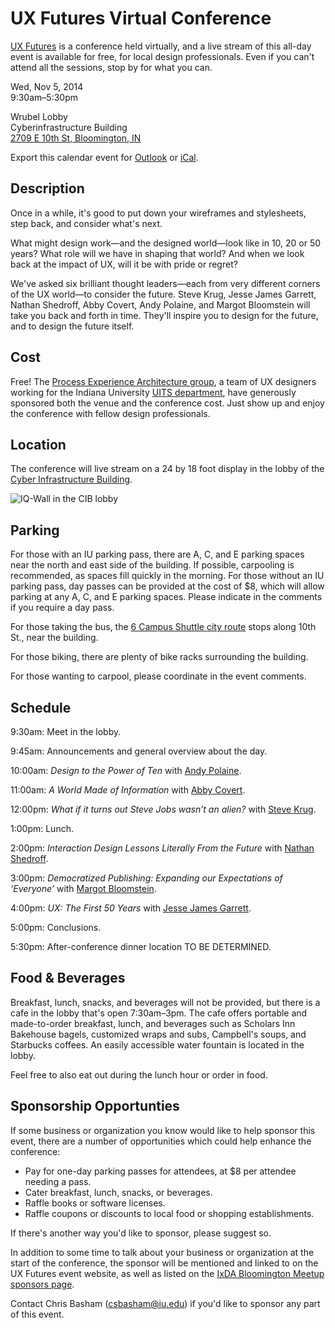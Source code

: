 # UX Futures Virtual Conference

[UX Futures](https://www.eventbrite.com/e/ux-futures-registration-12433112775) is a conference held virtually, and a live stream of this all-day event is available for free, for local design professionals. Even if you can't attend all the sessions, stop by for what you can. 

Wed, Nov 5, 2014  
9:30am–5:30pm

Wrubel Lobby  
Cyberinfrastructure Building  
[2709 E 10th St, Bloomington, IN](https://goo.gl/maps/l4E9E)

Export this calendar event for [Outlook](http://www.meetup.com/IxDA-Bloomington/events/210477722/ical/UX+Futures+Virtual+Conference/) or [iCal](http://www.meetup.com/IxDA-Bloomington/events/210477722/ical/UX+Futures+Virtual+Conference.ics).

## Description

Once in a while, it's good to put down your wireframes and stylesheets, step back, and consider what's next.

What might design work—and the designed world—look like in 10, 20 or 50 years? What role will we have in shaping that world? And when we look back at the impact of UX, will it be with pride or regret?

We've asked six brilliant thought leaders—each from very different corners of the UX world—to consider the future. Steve Krug, Jesse James Garrett, Nathan Shedroff, Abby Covert, Andy Polaine, and Margot Bloomstein will take you back and forth in time. They'll inspire you to design for the future, and to design the future itself.

## Cost

Free! The [Process Experience Architecture group](http://pxa.iu.edu), a team of UX designers working for the Indiana University [UITS department](http://uits.iu.edu/), have generously sponsored both the venue and the conference cost. Just show up and enjoy the conference with fellow design professionals.

## Location

The conference will live stream on a 24 by 18 foot display in the lobby of the [Cyber Infrastructure Building](http://it.iu.edu/cib/).

![IQ-Wall in the CIB lobby](https://cloud.githubusercontent.com/assets/347558/4631093/dc89a44a-53b2-11e4-9914-23996577e3c3.jpg)

## Parking

For those with an IU parking pass, there are A, C, and E parking spaces near the north and east side of the building. If possible, carpooling is recommended, as spaces fill quickly in the morning. 
For those without an IU parking pass, day passes can be provided at the cost of $8, which will allow parking at any A, C, and E parking spaces. Please indicate in the comments if you require a day pass.

For those taking the bus, the [6 Campus Shuttle city route](http://bloomingtontransit.com/6-campus-shuttle-and-6-limited-new/) stops along 10th St., near the building.

For those biking, there are plenty of bike racks surrounding the building.

For those wanting to carpool, please coordinate in the event comments.

## Schedule

9:30am: Meet in the lobby. 

9:45am: Announcements and general overview about the day.

10:00am: *Design to the Power of Ten* with [Andy Polaine](http://rosenfeldmedia.com/experts/andy-polaine).

11:00am: *A World Made of Information* with [Abby Covert](http://abbytheia.com/about/).

12:00pm: *What if it turns out Steve Jobs wasn’t an alien?* with [Steve Krug](http://rosenfeldmedia.com/experts/steve-krug).

1:00pm: Lunch.

2:00pm: *Interaction Design Lessons Literally From the Future* with [Nathan Shedroff](http://rosenfeldmedia.com/experts/nathan-shedroff).

3:00pm: *Democratized Publishing: Expanding our Expectations of ‘Everyone’* with [Margot Bloomstein](http://appropriateinc.com/).

4:00pm: *UX: The First 50 Years* with [Jesse James Garrett](http://www.jjg.net/about/).

5:00pm: Conclusions.

5:30pm: After-conference dinner location TO BE DETERMINED.

## Food & Beverages

Breakfast, lunch, snacks, and beverages will not be provided, but there is a cafe in the lobby that's open 7:30am–3pm. The cafe offers portable and made-to-order breakfast, lunch, and beverages such as Scholars Inn Bakehouse bagels, customized wraps and subs, Campbell's soups, and Starbucks coffees. An easily accessible water fountain is located in the lobby. 

Feel free to also eat out during the lunch hour or order in food.

## Sponsorship Opportunties

If some business or organization you know would like to help sponsor this event, there are a number of opportunities which could help enhance the conference:

- Pay for one-day parking passes for attendees, at $8 per attendee needing a pass. 
- Cater breakfast, lunch, snacks, or beverages. 
- Raffle books or software licenses. 
- Raffle coupons or discounts to local food or shopping establishments. 

If there's another way you'd like to sponsor, please suggest so. 

In addition to some time to talk about your business or organization at the start of the conference, the sponsor will be mentioned and linked to on the UX Futures event website, as well as listed on the [IxDA Bloomington Meetup sponsors page](http://www.meetup.com/IxDA-Bloomington/sponsors/). 

Contact Chris Basham (csbasham@iu.edu) if you'd like to sponsor any part of this event.
